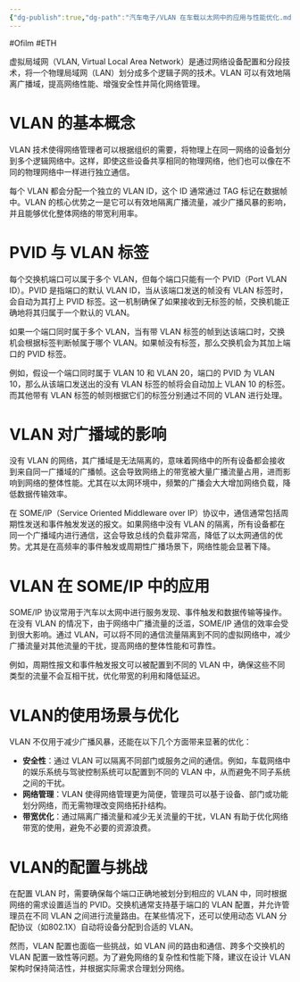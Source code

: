 ```yaml
---
{"dg-publish":true,"dg-path":"汽车电子/VLAN 在车载以太网中的应用与性能优化.md","permalink":"/汽车电子/VLAN 在车载以太网中的应用与性能优化/","created":"2022-06-23T23:03:04.000+08:00","updated":"2025-04-02T11:13:20.000+08:00"}
---
```


#Ofilm #ETH

虚拟局域网（VLAN, Virtual Local Area Network）是通过网络设备配置和分段技术，将一个物理局域网（LAN）划分成多个逻辑子网的技术。VLAN 可以有效地隔离广播域，提高网络性能、增强安全性并简化网络管理。
# VLAN 的基本概念

VLAN 技术使得网络管理者可以根据组织的需要，将物理上在同一网络的设备划分到多个逻辑网络中。这样，即使这些设备共享相同的物理网络，他们也可以像在不同的物理网络中一样进行独立通信。

每个 VLAN 都会分配一个独立的 VLAN ID，这个 ID 通常通过 TAG 标记在数据帧中。VLAN 的核心优势之一是它可以有效地隔离广播流量，减少广播风暴的影响，并且能够优化整体网络的带宽利用率。

# PVID 与 VLAN 标签

每个交换机端口可以属于多个 VLAN，但每个端口只能有一个 PVID（Port VLAN ID）。PVID 是指端口的默认 VLAN ID，当从该端口发送的帧没有 VLAN 标签时，会自动为其打上 PVID 标签。这一机制确保了如果接收到无标签的帧，交换机能正确地将其归属于一个默认的 VLAN。

如果一个端口同时属于多个 VLAN，当有带 VLAN 标签的帧到达该端口时，交换机会根据标签判断帧属于哪个 VLAN。如果帧没有标签，那么交换机会为其加上端口的 PVID 标签。

例如，假设一个端口同时属于 VLAN 10 和 VLAN 20，端口的 PVID 为 VLAN 10，那么从该端口发送出的没有 VLAN 标签的帧将会自动加上 VLAN 10 的标签。而其他带有 VLAN 标签的帧则根据它们的标签分别通过不同的 VLAN 进行处理。

# VLAN 对广播域的影响

没有 VLAN 的网络，其广播域是无法隔离的，意味着网络中的所有设备都会接收到来自同一广播域的广播帧。这会导致网络上的带宽被大量广播流量占用，进而影响到网络的整体性能。尤其在以太网环境中，频繁的广播会大大增加网络负载，降低数据传输效率。

在 SOME/IP（Service Oriented Middleware over IP）协议中，通信通常包括周期性发送和事件触发发送的报文。如果网络中没有 VLAN 的隔离，所有设备都在同一个广播域内进行通信，这会导致总线的负载非常高，降低了以太网通信的优势。尤其是在高频率的事件触发或周期性广播场景下，网络性能会显著下降。

# VLAN 在 SOME/IP 中的应用

SOME/IP 协议常用于汽车以太网中进行服务发现、事件触发和数据传输等操作。在没有 VLAN 的情况下，由于网络中广播流量的泛滥，SOME/IP 通信的效率会受到很大影响。通过 VLAN，可以将不同的通信流量隔离到不同的虚拟网络中，减少广播流量对其他流量的干扰，提高网络的整体性能和可靠性。

例如，周期性报文和事件触发报文可以被配置到不同的 VLAN 中，确保这些不同类型的流量不会互相干扰，优化带宽的利用和降低延迟。

# VLAN的使用场景与优化

VLAN 不仅用于减少广播风暴，还能在以下几个方面带来显著的优化：

- **安全性**：通过 VLAN 可以隔离不同部门或服务之间的通信。例如，车载网络中的娱乐系统与驾驶控制系统可以配置到不同的 VLAN 中，从而避免不同子系统之间的干扰。
- **网络管理**：VLAN 使得网络管理更为简便，管理员可以基于设备、部门或功能划分网络，而无需物理改变网络拓扑结构。
- **带宽优化**：通过隔离广播流量和减少无关流量的干扰，VLAN 有助于优化网络带宽的使用，避免不必要的资源浪费。

# VLAN的配置与挑战

在配置 VLAN 时，需要确保每个端口正确地被划分到相应的 VLAN 中，同时根据网络的需求设置适当的 PVID。交换机通常支持基于端口的 VLAN 配置，并允许管理员在不同 VLAN 之间进行流量路由。在某些情况下，还可以使用动态 VLAN 分配协议（如802.1X）自动将设备分配到合适的 VLAN。

然而，VLAN 配置也面临一些挑战，如 VLAN 间的路由和通信、跨多个交换机的 VLAN 配置一致性等问题。为了避免网络的复杂性和性能下降，建议在设计 VLAN 架构时保持简洁性，并根据实际需求合理划分网络。